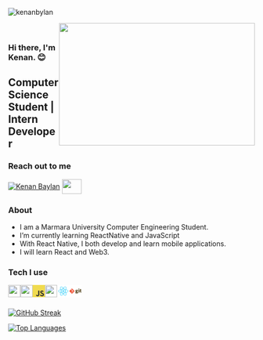 <p align="left"> <img src="https://komarev.com/ghpvc/?username=kenanbylan&label=Profile Views&color=yellow&style=flat" alt="kenanbylan" /> </p>
<img src="https://media.giphy.com/media/iIqmM5tTjmpOB9mpbn/giphy.gif" align="right" width="400" height="250">
<br />

### Hi there, I'm Kenan. :blush:

## Computer Science Student | Intern Developer

### Reach out to me
<a href="https://www.linkedin.com/in/kenan-b-756ba8206/" target="blank"><img align="center" src="https://cdn.jsdelivr.net/npm/simple-icons@3.0.1/icons/linkedin.svg" alt="Kenan Baylan" height="30" width="40" /></a>
<a href = "mailto: kenan.baylan4654@gmail.com"><img align="center" src="https://simpleicons.org/icons/gmail.svg" height="30" width="40" /></a>
<br />

### About 
- I am a Marmara University Computer Engineering Student.
- I’m currently learning ReactNative and JavaScript
- With React Native, I both develop and learn mobile applications.
- I will learn React and Web3.

### Tech I use

<img align="left"  src="https://raw.githubusercontent.com/jmnote/z-icons/master/svg/c.svg" width="25" height="25" />
<img align="left" src="https://raw.githubusercontent.com/jmnote/z-icons/master/svg/java.svg" width="25" height="25" />
<img align="left" src="https://raw.githubusercontent.com/github/explore/80688e429a7d4ef2fca1e82350fe8e3517d3494d/topics/javascript/javascript.png" width="25" height="25" />
<img align="left" src="https://raw.githubusercontent.com/jmnote/z-icons/master/svg/python.svg" width="25" height="25" />
<img align="left" src="https://raw.githubusercontent.com/github/explore/80688e429a7d4ef2fca1e82350fe8e3517d3494d/topics/react/react.png" width="25" height="25" />
<img align="left" src="https://raw.githubusercontent.com/github/explore/80688e429a7d4ef2fca1e82350fe8e3517d3494d/topics/git/git.png" width="25" height="25" />

<br />
<br />


[![GitHub Streak](https://github-readme-streak-stats.herokuapp.com/?user=kenanbylan&theme=dark)](https://git.io/streak-stats)

<a href="https://github.com/kenanbylan" align="left"><img src="https://github-readme-stats.vercel.app/api/top-langs/?username=kenanbylan&langs_count=10&title_color=0891b2&text_color=ffffff&icon_color=0891b2&bg_color=1c1917&hide_border=true&locale=en&custom_title=Top%20%Languages" alt="Top Languages" /></a>


